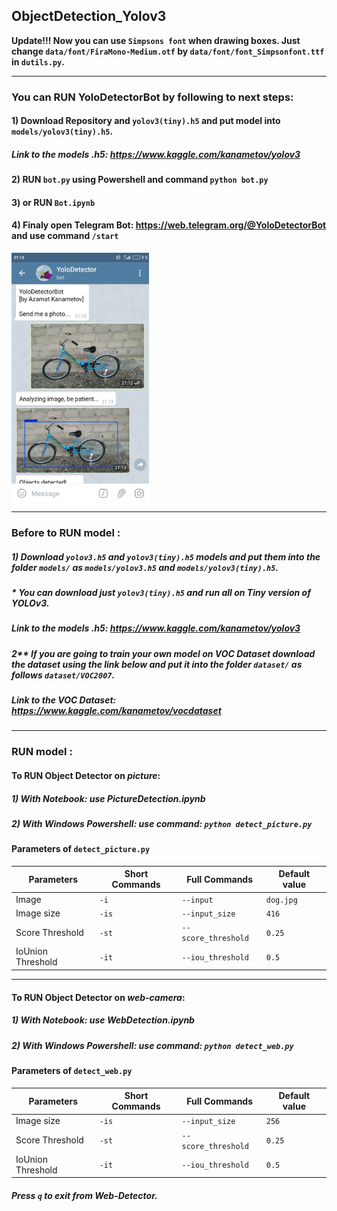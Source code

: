 ## ObjectDetection_Yolov3

**Update!!! Now you can use `Simpsons font` when drawing boxes. Just change `data/font/FiraMono-Medium.otf` by `data/font/font_Simpsonfont.ttf` in `dutils.py`.**

-----------------------------------

### You can RUN YoloDetectorBot by following to next steps:
#### 1) Download Repository and `yolov3(tiny).h5` and put model into `models/yolov3(tiny).h5`.
##### Link to the models .h5: https://www.kaggle.com/kanametov/yolov3
#### 2) RUN `bot.py` using Powershell and command `python bot.py`
#### 3) or RUN `Bot.ipynb`
#### 4) Finaly open Telegram Bot: https://web.telegram.org/@YoloDetectorBot and use command `/start`

<img src="images/bot.jpg" alt="alt text" align="center" width="220" height="400"/>

---------------------------------------

### Before to RUN model :

##### 1) Download `yolov3.h5` and `yolov3(tiny).h5` models and put them into the folder `models/` as `models/yolov3.h5` and `models/yolov3(tiny).h5`.
##### * You can download just `yolov3(tiny).h5` and run all on **Tiny version of YOLOv3**. 
##### Link to the models .h5: https://www.kaggle.com/kanametov/yolov3
##### 2** If you are going to train your own model on VOC Dataset download the dataset using the link below and put it into the folder `dataset/` as follows `dataset/VOC2007`.
##### Link to the VOC Dataset: https://www.kaggle.com/kanametov/vocdataset

--------------------------------------------

### RUN model :

#### To RUN Object Detector on *picture*:

##### 1) With Notebook: use PictureDetection.ipynb
##### 2) With Windows Powershell: use command: `python detect_picture.py`

#### Parameters of `detect_picture.py`

| Parameters       |   Short Commands  |    Full Commands   |  Default value   |
|------------------|-------------------|--------------------|------------------|
|   Image          |   `-i`            | `--input`          |    `dog.jpg`     |
|Image size        |   `-is`           |`--input_size`      |    `416`         |
|Score Threshold   |   `-st`           |`--score_threshold` |    `0.25`        |
|IoUnion Threshold |   `-it`           |`--iou_threshold`   |    `0.5`         |

------------------------------------------

#### To RUN Object Detector on *web-camera*:

##### 1) With Notebook: use WebDetection.ipynb
##### 2) With Windows Powershell: use command: `python detect_web.py`

#### Parameters of `detect_web.py`

| Parameters       |   Short Commands  |    Full Commands   |  Default value   |
|------------------|-------------------|--------------------|------------------|
|Image size        |   `-is`           |`--input_size`      |    `256`         |
|Score Threshold   |   `-st`           |`--score_threshold` |    `0.25`        |
|IoUnion Threshold |   `-it`           |`--iou_threshold`   |    `0.5`         |

##### Press `q` to exit from Web-Detector.
